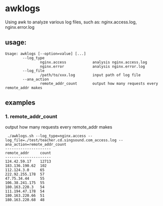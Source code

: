 # awklogs
Using awk to analyze various log files, such as: nginx.access.log, nginx.error.log

## usage:
```linux
Usage: awklogs [--option=value] [...]
        --log_type
                nginx.access            analysis nginx.access.log
                nginx.error             analysis nginx.error.log
        --log_file
                /path/to/xxx.log        input path of log file
        --ana_action
                remote_addr_count       output how many requests every remote_addr makes
```

## examples
### 1. remote_addr_count
output how many requests every remote_addr makes
```linux
 ./awklogs.sh --log_type=nginx.access --log_file=./test/teacher.cd.singsound.com_access.log --ana_action=remote_addr_count
---------------------
remote_addr     count
---------------------
124.42.59.17    12713
183.136.190.62  102
112.124.3.0     65
222.92.255.178  57
47.75.34.44     55
106.38.241.175  55
180.163.220.3   54
111.194.47.178  54
180.163.220.66  51
180.163.220.68  48
```
